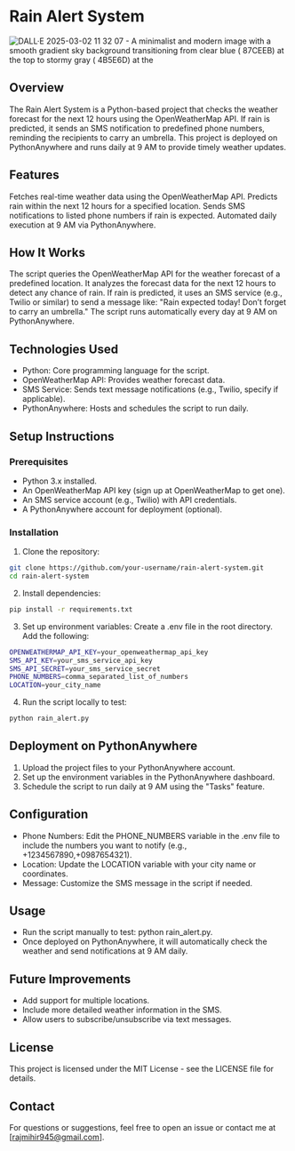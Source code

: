 # Rain Alert System
![DALL·E 2025-03-02 11 32 07 - A minimalist and modern image with a smooth gradient sky background transitioning from clear blue ( 87CEEB) at the top to stormy gray ( 4B5E6D) at the](https://github.com/user-attachments/assets/d13f04c3-18eb-4611-8991-037eff188300)

## Overview
The Rain Alert System is a Python-based project that checks the weather forecast for the next 12 hours using the OpenWeatherMap API. If rain is predicted, it sends an SMS notification to predefined phone numbers, reminding the recipients to carry an umbrella. This project is deployed on PythonAnywhere and runs daily at 9 AM to provide timely weather updates.

## Features
Fetches real-time weather data using the OpenWeatherMap API.
Predicts rain within the next 12 hours for a specified location.
Sends SMS notifications to listed phone numbers if rain is expected.
Automated daily execution at 9 AM via PythonAnywhere.
## How It Works
The script queries the OpenWeatherMap API for the weather forecast of a predefined location.
It analyzes the forecast data for the next 12 hours to detect any chance of rain.
If rain is predicted, it uses an SMS service (e.g., Twilio or similar) to send a message like:
"Rain expected today! Don’t forget to carry an umbrella."
The script runs automatically every day at 9 AM on PythonAnywhere.
## Technologies Used
* Python: Core programming language for the script.
* OpenWeatherMap API: Provides weather forecast data.
* SMS Service: Sends text message notifications (e.g., Twilio, specify if applicable).
* PythonAnywhere: Hosts and schedules the script to run daily.
## Setup Instructions
### Prerequisites
* Python 3.x installed.
* An OpenWeatherMap API key (sign up at OpenWeatherMap to get one).
* An SMS service account (e.g., Twilio) with API credentials.
* A PythonAnywhere account for deployment (optional).
### Installation
1. Clone the repository:
```bash
git clone https://github.com/your-username/rain-alert-system.git
cd rain-alert-system
```
2. Install dependencies:
```bash
pip install -r requirements.txt
```
3. Set up environment variables:
Create a .env file in the root directory.
Add the following:
```bash
OPENWEATHERMAP_API_KEY=your_openweathermap_api_key
SMS_API_KEY=your_sms_service_api_key
SMS_API_SECRET=your_sms_service_secret
PHONE_NUMBERS=comma_separated_list_of_numbers
LOCATION=your_city_name
```
4. Run the script locally to test:
```bash
python rain_alert.py
```
## Deployment on PythonAnywhere
1. Upload the project files to your PythonAnywhere account.
2. Set up the environment variables in the PythonAnywhere dashboard.
3. Schedule the script to run daily at 9 AM using the "Tasks" feature.
## Configuration
* Phone Numbers: Edit the PHONE_NUMBERS variable in the .env file to include the numbers you want to notify (e.g., +1234567890,+0987654321).
* Location: Update the LOCATION variable with your city name or coordinates.
* Message: Customize the SMS message in the script if needed.
## Usage
* Run the script manually to test: python rain_alert.py.
* Once deployed on PythonAnywhere, it will automatically check the weather and send notifications at 9 AM daily.
## Future Improvements
* Add support for multiple locations.
* Include more detailed weather information in the SMS.
* Allow users to subscribe/unsubscribe via text messages.
## License
This project is licensed under the MIT License - see the LICENSE file for details.

## Contact
For questions or suggestions, feel free to open an issue or contact me at [rajmihir945@gmail.com].

